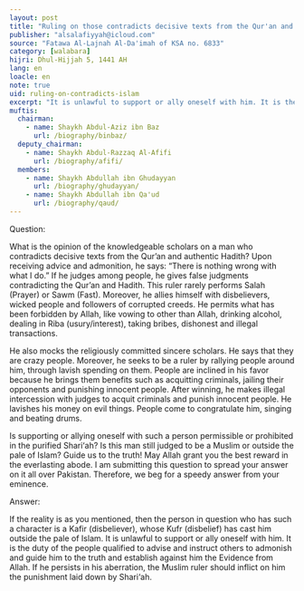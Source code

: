 ```yaml
---
layout: post
title: "Ruling on those contradicts decisive texts from the Qur'an and authentic Hadith"
publisher: "alsalafiyyah@icloud.com"
source: "Fatawa Al-Lajnah Al-Da'imah of KSA no. 6833"
category: [walabara]
hijri: Dhul-Hijjah 5, 1441 AH
lang: en
loacle: en
note: true
uid: ruling-on-contradicts-islam
excerpt: "It is unlawful to support or ally oneself with him. It is the duty of the people qualified to advise and instruct others to admonish and guide him to the truth and establish against him the Evidence from Allah."
muftis:
  chairman: 
    - name: Shaykh Abdul-Aziz ibn Baz
      url: /biography/binbaz/
  deputy_chairman:
    - name: Shaykh Abdul-Razzaq Al-Afifi
      url: /biography/afifi/
  members: 
    - name: Shaykh Abdullah ibn Ghudayyan
      url: /biography/ghudayyan/
    - name: Shaykh Abdullah ibn Qa'ud
      url: /biography/qaud/
---
```


Question: 

What is the opinion of the knowledgeable scholars on a man who contradicts decisive texts from the Qur’an and authentic Hadith? Upon receiving advice and admonition, he says: “There is nothing wrong with what I do.” If he judges among people, he gives false judgments contradicting the Qur’an and Hadith. This ruler rarely performs Salah (Prayer) or Sawm (Fast). Moreover, he allies himself with disbelievers, wicked people and followers of corrupted creeds. He permits what has been forbidden by Allah, like vowing to other than Allah, drinking alcohol, dealing in Riba (usury/interest), taking bribes, dishonest and illegal transactions. 

He also mocks the religiously committed sincere scholars. He says that they are crazy people. Moreover, he seeks to be a ruler by rallying people around him, through lavish spending on them. People are inclined in his favor because he brings them benefits such as acquitting criminals, jailing their opponents and punishing innocent people. After winning, he makes illegal intercession with judges to acquit criminals and punish innocent people. He lavishes his money on evil things. People come to congratulate him, singing and beating drums. 

Is supporting or allying oneself with such a person permissible or prohibited in the purified Shari‘ah? Is this man still judged to be a Muslim or outside the pale of Islam? Guide us to the truth! May Allah grant you the best reward in the everlasting abode. I am submitting this question to spread your answer on it all over Pakistan. Therefore, we beg for a speedy answer from your eminence.

Answer:

If the reality is as you mentioned, then the person in question who has such a character is a Kafir (disbeliever), whose Kufr (disbelief) has cast him outside the pale of Islam. It is unlawful to support or ally oneself with him. It is the duty of the people qualified to advise and instruct others to admonish and guide him to the truth and establish against him the Evidence from Allah. If he persists in his aberration, the Muslim ruler should inflict on him the punishment laid down by Shari‘ah.
